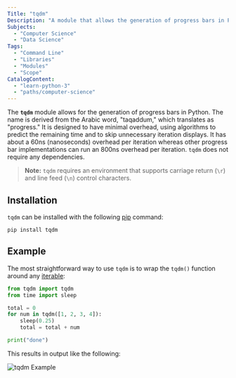 ```yaml
---
Title: "tqdm"
Description: "A module that allows the generation of progress bars in Python."
Subjects:
  - "Computer Science"
  - "Data Science"
Tags:
  - "Command Line"
  - "Libraries"
  - "Modules"
  - "Scope"
CatalogContent:
  - "learn-python-3"
  - "paths/computer-science"
---
```


The **`tqdm`** module allows for the generation of progress bars in Python. The name is derived from the Arabic word, "taqaddum," which translates as "progress." It is designed to have minimal overhead, using algorithms to predict the remaining time and to skip unnecessary iteration displays. It has about a 60ns (nanoseconds) overhead per iteration whereas other progress bar implementations can run an 800ns overhead per iteration. `tqdm` does not require any dependencies.

> **Note:** `tqdm` requires an environment that supports carriage return (`\r`) and line feed (`\n`) control characters.

## Installation

`tqdm` can be installed with the following [pip](https://www.codecademy.com/resources/docs/python/pip) command:

```shell
pip install tqdm
```

## Example

The most straightforward way to use `tqdm` is to wrap the `tqdm()` function around any [iterable](https://www.codecademy.com/resources/docs/python/iterators):

```py
from tqdm import tqdm
from time import sleep

total = 0
for num in tqdm([1, 2, 3, 4]):
    sleep(0.25)
    total = total + num

print("done")
```

This results in output like the following:

![tqdm Example](https://raw.githubusercontent.com/Codecademy/docs/main/media/tqdm.gif)
